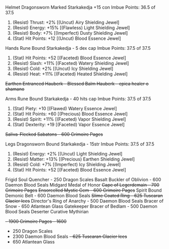 Helmet	Dragonsworn Marked Starkakedja	+15 con
Imbue Points: 36.5 of 37.5
1. (Resist) Thrust: +2% [(Uncut) Airy Shielding Jewel]
2. (Resist) Energy: +15% [(Flawless) Light Shielding Jewel]
3. (Resist) Body: +7% [(Imperfect) Dusty Shielding Jewel]
4. (Stat) Hit Points: +12 [(Uncut) Blood Essence Jewel]

Hands		Rune Bound Starkakedja - 5 dex cap
Imbue Points: 37.5 of 37.5
1. (Stat) Hit Points: +52 [(Faceted) Blood Essence Jewel]
2. (Resist) Slash: +11% [(Faceted) Watery Shielding Jewel]
3. (Resist) Cold: +2% [(Uncut) Icy Shielding Jewel]
4. (Resist) Heat: +11% [(Faceted) Heated Shielding Jewel]

~~Earthen Entranced Hauberk - Blessed Balm Hauberk - epica healer o shamano~~

Arms 	Rune Bound Starkakedja - 40 hits cap
Imbue Points: 37.5 of 37.5
1. (Stat) Piety: +10 [(Flawed) Watery Essence Jewel]
2. (Stat) Hit Points: +60 [(Precious) Blood Essence Jewel]
3. (Resist) Spirit: +11% [(Faceted) Vapor Shielding Jewel]
4. (Stat) Dexterity: +19 [(Faceted) Vapor Essence Jewel]

~~Saliva-Flecked Sabatons - 600 Grimoire Pages~~

Legs		Dragonsworn Bound Starkakedja - 15str
Imbue Points: 37.5 of 37.5
1. (Resist) Energy: +2% [(Uncut) Light Shielding Jewel]
2. (Resist) Matter: +13% [(Precious) Earthen Shielding Jewel]
3. (Resist) Cold: +7% [(Imperfect) Icy Shielding Jewel]
4. (Stat) Hit Points: +52 [(Faceted) Blood Essence Jewel]

Frigid Soul Quencher - 250 Dragon Scales
Basalt Buckler of Oblivion - 600 Daemon Blood Seals
Midgard Medal of Honor
~~Cape of Legerdemain - 700 Grimoire Pages~~
~~Ensorcelled Mystic Gem - 600 Grimoire Pages~~
Spirit Bound Demonic Belt - 600 Daemon Blood Seals
~~Slime Coated Ring - 625 Tuscaran Glacier Ices~~
Director's Ring of Anarchy - 500 Daemon Blood Seals
Bracer of Snow - 650 Atlantean Glass
Gatekeeper Bracer of Bedlam - 500 Daemon Blood Seals
Deserter Curative Mythirian

~~- 1900 Grimoire Pages - 1600~~
- 250 Dragon Scales
- 2300 Daemon Blood Seals
~~- 625 Tuscaran Glacier Ices~~
- 650 Atlantean Glass
